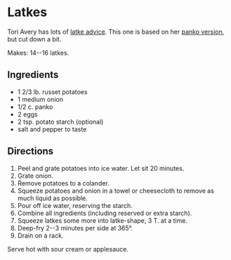 # Latkes

Tori Avery has lots of [latke advice](http://toriavey.com/how-to/2013/11/how-to-make-crispy-latkes/).  This one is based on her [panko version](http://toriavey.com/toris-kitchen/2012/11/crispy-panko-potato-latkes/), but cut down a bit.

Makes: 14--16 latkes.

## Ingredients

* 1 2/3 lb. russet potatoes
* 1 medium onion
* 1/2 c. panko
* 2 eggs
* 2 tsp. potato starch (optional)
* salt and pepper to taste

## Directions

1. Peel and grate potatoes into ice water.  Let sit 20 minutes.
2. Grate onion.
3. Remove potatoes to a colander.
4. Squeeze potatoes and onion in a towel or cheesecloth to remove as much liquid as possible.
3. Pour off ice water, reserving the starch.
4. Combine all ingredients (including reserved or extra starch).
5. Squeeze latkes some more into latke-shape, 3 T. at a time.
6. Deep-fry 2--3 minutes per side at 365°.
7. Drain on a rack.

Serve hot with sour cream or applesauce.

